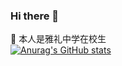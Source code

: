 ### Hi there 👋
🔭 本人是雅礼中学在校生
<br>[![Anurag's GitHub stats](https://github-readme-stats.vercel.app/api?username=z5215cool)](https://github.com/anuraghazra/github-readme-stats)

<!--
**z5215cool/z5215cool** is a ✨ _special_ ✨ repository because its `README.md` (this file) appears on your GitHub profile.

Here are some ideas to get you started:

🔭 I’m currently working on ...
- 🌱 I’m currently learning ...
- 👯 I’m looking to collaborate on ...
- 🤔 I’m looking for help with ...
- 💬 Ask me about ...
- 📫 How to reach me: ...
- 😄 Pronouns: ...
- ⚡ Fun fact: ...
-->
